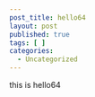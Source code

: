 ```yaml
---
post_title: hello64
layout: post
published: true
tags: [ ]
categories:
  - Uncategorized
---
```

this is hello64
